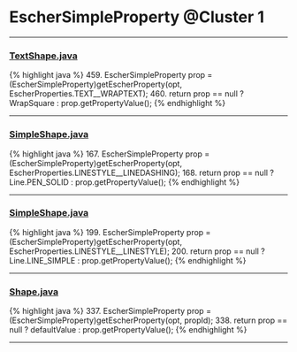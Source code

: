 # EscherSimpleProperty @Cluster 1

***

### [TextShape.java](https://searchcode.com/codesearch/view/97394395/)
{% highlight java %}
459. EscherSimpleProperty prop = (EscherSimpleProperty)getEscherProperty(opt, EscherProperties.TEXT__WRAPTEXT);
460. return prop == null ? WrapSquare : prop.getPropertyValue();
{% endhighlight %}

***

### [SimpleShape.java](https://searchcode.com/codesearch/view/97394265/)
{% highlight java %}
167. EscherSimpleProperty prop = (EscherSimpleProperty)getEscherProperty(opt, EscherProperties.LINESTYLE__LINEDASHING);
168. return prop == null ? Line.PEN_SOLID : prop.getPropertyValue();
{% endhighlight %}

***

### [SimpleShape.java](https://searchcode.com/codesearch/view/97394265/)
{% highlight java %}
199. EscherSimpleProperty prop = (EscherSimpleProperty)getEscherProperty(opt, EscherProperties.LINESTYLE__LINESTYLE);
200. return prop == null ? Line.LINE_SIMPLE : prop.getPropertyValue();
{% endhighlight %}

***

### [Shape.java](https://searchcode.com/codesearch/view/97394276/)
{% highlight java %}
337. EscherSimpleProperty prop = (EscherSimpleProperty)getEscherProperty(opt, propId);
338. return prop == null ? defaultValue : prop.getPropertyValue();
{% endhighlight %}

***

